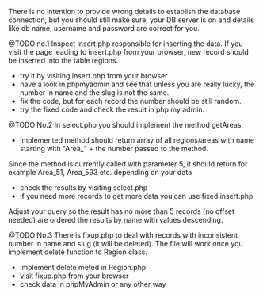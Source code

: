 There is no intention to provide wrong details to establish the database connection, but you should still make sure, your DB server is on
and details like db name, username and password are correct for you.


@TODO no.1
Inspect insert.php responsible for inserting the data. If you visit the page leading to insert.php from your browser, 
new record should be inserted into the table regions.
- try it by visiting insert.php from your browser
- have a look in phpmyadmin and see that unless you are really lucky, the number in name and the slug is not the same.
- fix the code, but for each record the number should be still random.
- try the fixed code and check the result in php my admin.


@TODO No.2
In select.php you should implement the method getAreas.
- implemented method should return array of all regions/areas with name starting with "Area_" + the number passed to the method.

Since the method is currently called with parameter 5, it should return for example Area_51, Area_593 etc. depending on your data
- check the results by visiting select.php
- if you need more records to get more data you can use fixed insert.php

Adjust your query so the result has no more than 5 records (no offset needed) are ordered the results by name with values descending.


@TODO No.3
There is fixup.php to deal with records with inconsistent number in name and slug (it will be deleted).
The file will work once you implement delete function to Region class. 
- implement delete meted in Region.php
- visit fixup.php from your browser
- check data in phpMyAdmin or any other way
